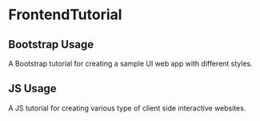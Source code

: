 # FrontendTutorial

## Bootstrap Usage
A Bootstrap tutorial for creating a sample UI web app with different styles.

## JS Usage
A JS tutorial for creating various type of client side interactive websites.